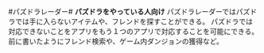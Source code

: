 #パズドラレーダー#
**パズドラをやっている人向け**
パズドラレーダーではパズドラでは手に入らないアイテムや、フレンドを探すことができる。
パズドラでは対応できないことをアプリをもう１つのアプリで対応することを可能にできる。
前に書いたようにフレンド検索や、ゲーム内ダンジョンの獲得など。









